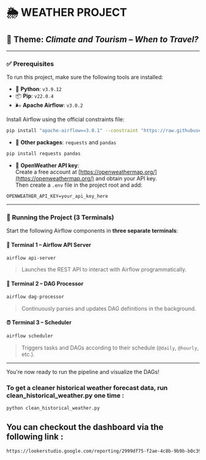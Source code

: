 # 🌦️ WEATHER PROJECT

## 📌 Theme: *Climate and Tourism – When to Travel?*

---

### ✅ Prerequisites

To run this project, make sure the following tools are installed:

- 🐍 **Python**: `v3.9.12`
- 📦 **Pip**: `v22.0.4`
- 🌬️ **Apache Airflow**: `v3.0.2`

Install Airflow using the official constraints file:

```bash
pip install "apache-airflow==3.0.1" --constraint "https://raw.githubusercontent.com/apache/airflow/constraints-3.0.1/constraints-3.9.txt"
```

- 🔗 **Other packages**: `requests` and `pandas`

```bash
pip install requests pandas
```

- 🔑 **OpenWeather API key**:  
  Create a free account at [https://openweathermap.org/](https://openweathermap.org/) and obtain your API key.  
  Then create a `.env` file in the project root and add:

```
OPENWEATHER_API_KEY=your_api_key_here
```

---

### 🧪 Running the Project (3 Terminals)

Start the following Airflow components in **three separate terminals**:

#### 📡 Terminal 1 – Airflow API Server
```bash
airflow api-server
```
> Launches the REST API to interact with Airflow programmatically.

#### 🔄 Terminal 2 – DAG Processor
```bash
airflow dag-processor
```
> Continuously parses and updates DAG definitions in the background.

#### ⏰ Terminal 3 – Scheduler
```bash
airflow scheduler
```
> Triggers tasks and DAGs according to their schedule (`@daily`, `@hourly`, etc.).

---

You're now ready to run the pipeline and visualize the DAGs!


### To get a cleaner historical weather forecast data, run **clean_historical_weather.py** one time : 
```bash
python clean_historical_weather.py
```

## You can checkout the dashboard via the following link :
```bash
https://lookerstudio.google.com/reporting/2999df75-f2ae-4c8b-9b9b-b0c3981844d0
```